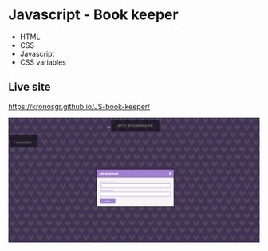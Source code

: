# Javascript - Book keeper

* HTML
* CSS
* Javascript
* CSS variables


## Live site
https://kronosgr.github.io/JS-book-keeper/

[![Screenshot](screenshot.png)](https://kronosgr.github.io/JS-book-keeper/)